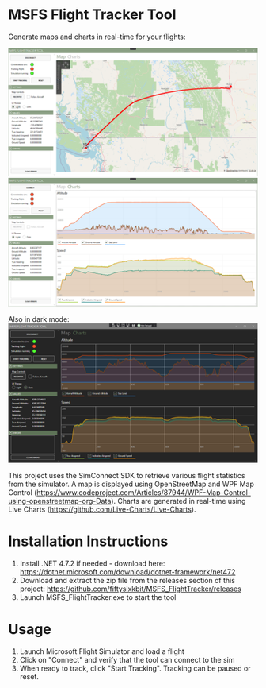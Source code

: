 # MSFS Flight Tracker Tool
Generate maps and charts in real-time for your flights:

![Map Light](Assets/Screenshots/map_light.png)
![Chart Light](Assets/Screenshots/chart_light.png)

Also in dark mode:
![Chart Dark](Assets/Screenshots/chart_dark.png)

This project uses the SimConnect SDK to retrieve various flight statistics from the simulator.  A map is displayed using OpenStreetMap and WPF Map Control (https://www.codeproject.com/Articles/87944/WPF-Map-Control-using-openstreetmap-org-Data).  Charts are generated in real-time using Live Charts (https://github.com/Live-Charts/Live-Charts).

# Installation Instructions
1. Install .NET 4.7.2 if needed - download here: https://dotnet.microsoft.com/download/dotnet-framework/net472
2. Download and extract the zip file from the releases section of this project: https://github.com/fiftysixkbit/MSFS_FlightTracker/releases
3. Launch MSFS_FlightTracker.exe to start the tool

# Usage
1. Launch Microsoft Flight Simulator and load a flight
2. Click on "Connect" and verify that the tool can connect to the sim
3. When ready to track, click "Start Tracking".  Tracking can be paused or reset.
